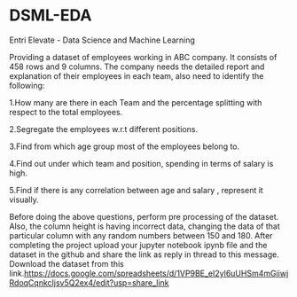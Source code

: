# DSML-EDA
Entri Elevate - Data Science and Machine Learning

Providing a dataset of employees working in ABC company. It consists of 458 rows and 9 columns. The company needs the detailed report and explanation of their employees in each team, also need to identify the following:

1.How many are there in each Team and the percentage splitting with respect to the total employees.

2.Segregate the employees w.r.t different positions.

3.Find from which age group most of the employees belong to.

4.Find out under which team and position, spending in terms of salary is high.

5.Find if there is any correlation between age and salary , represent it visually.

Before doing the above questions, perform pre processing of the dataset. Also, the column height is having incorrect data, changing the data of that particular column with any random numbers between 150 and 180. After completing the project upload your jupyter notebook ipynb file and the dataset in the github and share the link as reply in thread to this message. Download the dataset from this link.https://docs.google.com/spreadsheets/d/1VP9BE_eI2yl6uUHSm4mGiiwjRdoqCqnkcIjsv5Q2ex4/edit?usp=share_link
